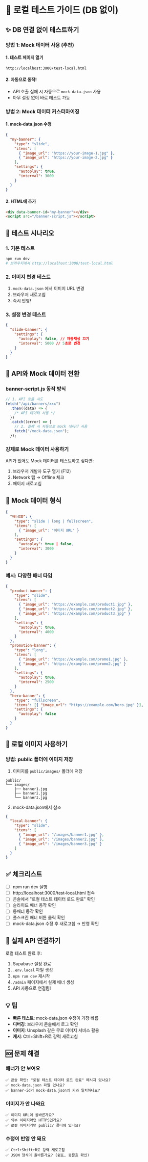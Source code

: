 # 🧪 로컬 테스트 가이드 (DB 없이)

## ✨ DB 연결 없이 테스트하기

### 방법 1: Mock 데이터 사용 (추천)

#### 1. 테스트 페이지 열기

```
http://localhost:3000/test-local.html
```

#### 2. 자동으로 동작!

- API 호출 실패 시 자동으로 `mock-data.json` 사용
- 아무 설정 없이 바로 테스트 가능

### 방법 2: Mock 데이터 커스터마이징

#### 1. mock-data.json 수정

```json
{
  "my-banner": {
    "type": "slide",
    "items": [
      { "image_url": "https://your-image-1.jpg" },
      { "image_url": "https://your-image-2.jpg" }
    ],
    "settings": {
      "autoplay": true,
      "interval": 3000
    }
  }
}
```

#### 2. HTML에 추가

```html
<div data-banner-id="my-banner"></div>
<script src="/banner-script.js"></script>
```

## 🎯 테스트 시나리오

### 1. 기본 테스트

```bash
npm run dev
# 브라우저에서 http://localhost:3000/test-local.html
```

### 2. 이미지 변경 테스트

1. `mock-data.json` 에서 이미지 URL 변경
2. 브라우저 새로고침
3. 즉시 반영!

### 3. 설정 변경 테스트

```json
{
  "slide-banner": {
    "settings": {
      "autoplay": false, // 자동재생 끄기
      "interval": 5000 // 5초로 변경
    }
  }
}
```

## 🔄 API와 Mock 데이터 전환

### banner-script.js 동작 방식

```javascript
// 1. API 호출 시도
fetch("/api/banners/xxx")
  .then((data) => {
    /* API 데이터 사용 */
  })
  .catch((error) => {
    // 2. 실패 시 자동으로 mock 데이터 사용
    fetch("/mock-data.json");
  });
```

### 강제로 Mock 데이터 사용하기

API가 있어도 Mock 데이터를 테스트하고 싶다면:

1. 브라우저 개발자 도구 열기 (F12)
2. Network 탭 → Offline 체크
3. 페이지 새로고침

## 📝 Mock 데이터 형식

```json
{
  "배너ID": {
    "type": "slide | long | fullscreen",
    "items": [
      { "image_url": "이미지 URL" }
    ],
    "settings": {
      "autoplay": true | false,
      "interval": 3000
    }
  }
}
```

### 예시: 다양한 배너 타입

```json
{
  "product-banner": {
    "type": "slide",
    "items": [
      { "image_url": "https://example.com/product1.jpg" },
      { "image_url": "https://example.com/product2.jpg" },
      { "image_url": "https://example.com/product3.jpg" }
    ],
    "settings": {
      "autoplay": true,
      "interval": 4000
    }
  },
  "promotion-banner": {
    "type": "long",
    "items": [
      { "image_url": "https://example.com/promo1.jpg" },
      { "image_url": "https://example.com/promo2.jpg" }
    ],
    "settings": {
      "autoplay": true,
      "interval": 2500
    }
  },
  "hero-banner": {
    "type": "fullscreen",
    "items": [{ "image_url": "https://example.com/hero.jpg" }],
    "settings": {
      "autoplay": false
    }
  }
}
```

## 🎨 로컬 이미지 사용하기

### 방법: public 폴더에 이미지 저장

1. 이미지를 `public/images/` 폴더에 저장

```
public/
└── images/
    ├── banner1.jpg
    ├── banner2.jpg
    └── banner3.jpg
```

2. mock-data.json에서 참조

```json
{
  "local-banner": {
    "type": "slide",
    "items": [
      { "image_url": "/images/banner1.jpg" },
      { "image_url": "/images/banner2.jpg" },
      { "image_url": "/images/banner3.jpg" }
    ]
  }
}
```

## ✅ 체크리스트

- [ ] npm run dev 실행
- [ ] http://localhost:3000/test-local.html 접속
- [ ] 콘솔에서 "로컬 테스트 데이터 로드 완료" 확인
- [ ] 슬라이드 배너 동작 확인
- [ ] 롱배너 동작 확인
- [ ] 풀스크린 배너 버튼 클릭 확인
- [ ] mock-data.json 수정 후 새로고침 → 반영 확인

## 🚀 실제 API 연결하기

로컬 테스트 완료 후:

1. Supabase 설정 완료
2. `.env.local` 파일 생성
3. `npm run dev` 재시작
4. `/admin` 페이지에서 실제 배너 생성
5. API 자동으로 연결됨!

## 💡 팁

- **빠른 테스트**: mock-data.json 수정이 가장 빠름
- **디버깅**: 브라우저 콘솔에서 로그 확인
- **이미지**: Unsplash 같은 무료 이미지 서비스 활용
- **캐시**: Ctrl+Shift+R로 강력 새로고침

## 🆘 문제 해결

### 배너가 안 보여요

```
✅ 콘솔 확인: "로컬 테스트 데이터 로드 완료" 메시지 있나요?
✅ mock-data.json 파일 있나요?
✅ banner-id가 mock-data.json의 키와 일치하나요?
```

### 이미지가 안 나와요

```
✅ 이미지 URL이 올바른가요?
✅ 외부 이미지라면 HTTPS인가요?
✅ 로컬 이미지라면 public/ 폴더에 있나요?
```

### 수정이 반영 안 돼요

```
✅ Ctrl+Shift+R로 강력 새로고침
✅ JSON 형식이 올바른가요? (쉼표, 중괄호 확인)
```
